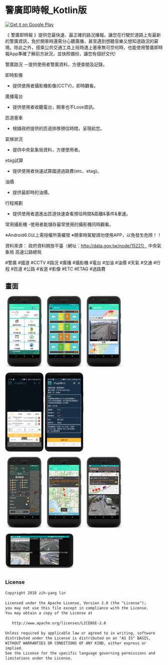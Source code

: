 ﻿# 警廣即時報_Kotlin版
<a href='https://play.google.com/store/apps/details?id=tw.myself.oceanlin.newsbroadcast'><img alt='Get it on Google Play' src='https://play.google.com/intl/en_us/badges/images/generic/en_badge_web_generic.png' height="50px"/></a>

《 警廣即時報 》提供您最快速、最正確的路況播報。讓您在行駛於道路上有最新的警廣資訊，免於開車時還需分心聽廣播，甚至遇到想聽音樂又想知道路況的窘境。除此之外，搭乘公共交通工具上班時遇上塞車無可奈何時，也能使用警廣即時報App準確了解前方狀況，並快照備份，讓您有個好交代!

警廣路況
－提供使用者警廣資料，方便查閱及記錄。

即時影像
- 提供使用者攝影機影像(CCTV)，即時觀看。

廣播電台
- 提供使用者收聽電台，開車也不Lose資訊。

匝道塞車
- 根據政府提供的匝道排隊預估時間，呈現給您。

氣候狀況
- 提供中央氣象局資料，方便使用者。

etag試算
- 提供使用者快速試算國道過路費(etc、etag)。

油價
- 提供最即時的油價。

行程規劃
- 提供使用者選進出匝道快速查看預估時間&距離&事件&車速。

常用攝影機
-使用者能儲存最常使用的攝影機同時觀看。

※Android6.0以上需授權所需權限
※開車時駕駛請勿使用APP，以免發生危險！！

資料來源：
政府資料開放平臺（網址：http://data.gov.tw/node/15221）
中央氣象局
高速公路總局

#警廣 #國道 #CCTV #路況 #廣播 #攝影機 #電台 #加油 #油價 #天氣 #交通 #行程 #匝道 #公路 #省道 #影像 #ETC #ETAG #過路費

畫面
 ------
<img src="webps/a1.png" width="123"> <img src="webps/a2.png" width="123"> <img src="webps/a6.png" width="123">

<img src="webps/a9.png" width="123"> <img src="webps/a10.png" width="123"> 

<img src="webps/a4.png" width="123"> <img src="webps/a5.png" width="123"> <img src="webps/a8.png" width="123">

<img src="webps/a7.png" width="220">

### License
```
Copyright 2018 zih-yang lin

Licensed under the Apache License, Version 2.0 (the "License");
you may not use this file except in compliance with the License.
You may obtain a copy of the License at

   http://www.apache.org/licenses/LICENSE-2.0

Unless required by applicable law or agreed to in writing, software
distributed under the License is distributed on an "AS IS" BASIS,
WITHOUT WARRANTIES OR CONDITIONS OF ANY KIND, either express or implied.
See the License for the specific language governing permissions and
limitations under the License.
```
